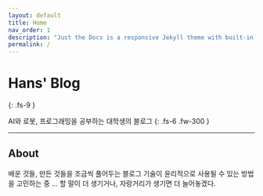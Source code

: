 ```yaml
---
layout: default
title: Home
nav_order: 1
description: "Just the Docs is a responsive Jekyll theme with built-in search that is easily customizable and hosted on GitHub Pages."
permalink: /
---
```


# Hans' Blog
{: .fs-9 }

AI와 로봇, 프로그래밍을 공부하는 대학생의 블로그
{: .fs-6 .fw-300 }

---

## About

배운 것들, 만든 것들을 조금씩 풀어두는 블로그
기술이 윤리적으로 사용될 수 있는 방법을 고민하는 중
...
할 말이 더 생기거나, 자랑거리가 생기면 더 늘어놓겠다.
